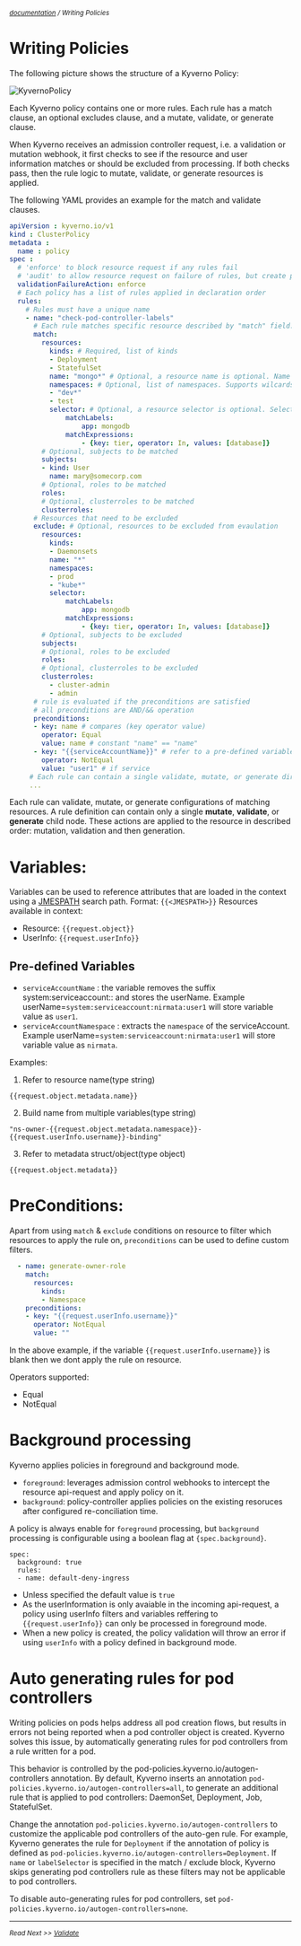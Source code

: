 <small>*[documentation](/README.md#documentation) / Writing Policies*</small>

# Writing Policies

The following picture shows the structure of a Kyverno Policy:

![KyvernoPolicy](images/Kyverno-Policy-Structure.png)

Each Kyverno policy contains one or more rules. Each rule has a match clause, an optional excludes clause, and a mutate, validate, or generate clause.

When Kyverno receives an admission controller request, i.e. a validation or mutation webhook, it first checks to see if the resource and user information matches or should be excluded from processing. If both checks pass, then the rule logic to mutate, validate, or generate resources is applied.

The following YAML provides an example for the match and validate clauses.

````yaml
apiVersion : kyverno.io/v1
kind : ClusterPolicy
metadata :
  name : policy
spec :
  # 'enforce' to block resource request if any rules fail
  # 'audit' to allow resource request on failure of rules, but create policy violations to report them
  validationFailureAction: enforce
  # Each policy has a list of rules applied in declaration order
  rules:
    # Rules must have a unique name
    - name: "check-pod-controller-labels"      
      # Each rule matches specific resource described by "match" field.
      match:
        resources:
          kinds: # Required, list of kinds
          - Deployment
          - StatefulSet
          name: "mongo*" # Optional, a resource name is optional. Name supports wildcards * and ?
          namespaces: # Optional, list of namespaces. Supports wilcards * and ?
          - "dev*"
          - test
          selector: # Optional, a resource selector is optional. Selector values support wildcards * and ?
              matchLabels:
                  app: mongodb
              matchExpressions:
                  - {key: tier, operator: In, values: [database]}
        # Optional, subjects to be matched
        subjects:
        - kind: User
          name: mary@somecorp.com
        # Optional, roles to be matched
        roles:
        # Optional, clusterroles to be matched
        clusterroles:
      # Resources that need to be excluded
      exclude: # Optional, resources to be excluded from evaulation
        resources:
          kinds:
          - Daemonsets
          name: "*"
          namespaces:
          - prod
          - "kube*"
          selector:
              matchLabels:
                  app: mongodb
              matchExpressions:
                  - {key: tier, operator: In, values: [database]}
        # Optional, subjects to be excluded
        subjects:
        # Optional, roles to be excluded
        roles:
        # Optional, clusterroles to be excluded
        clusterroles:
          - cluster-admin
          - admin
      # rule is evaluated if the preconditions are satisfied
      # all preconditions are AND/&& operation
      preconditions:
      - key: name # compares (key operator value) 
        operator: Equal
        value: name # constant "name" == "name"
      - key: "{{serviceAccountName}}" # refer to a pre-defined variable serviceAccountName
        operator: NotEqual
        value: "user1" # if service 
     # Each rule can contain a single validate, mutate, or generate directive
     ...
````

Each rule can validate, mutate, or generate configurations of matching resources. A rule definition can contain only a single **mutate**, **validate**, or **generate** child node. These actions are applied to the resource in described order: mutation, validation and then generation.

# Variables:
Variables can be used to reference attributes that are loaded in the context using a [JMESPATH](http://jmespath.org/) search path.
Format: `{{<JMESPATH>}}`
Resources available in context:
- Resource: `{{request.object}}`
- UserInfo: `{{request.userInfo}}`

## Pre-defined Variables
- `serviceAccountName` : the variable removes the suffix system:serviceaccount:<namespace>: and stores the userName. 
Example  userName=`system:serviceaccount:nirmata:user1` will store variable value as `user1`.
- `serviceAccountNamespace` : extracts the `namespace` of the serviceAccount. 
Example  userName=`system:serviceaccount:nirmata:user1` will store variable value as `nirmata`.

Examples:

1. Refer to resource name(type string)

`{{request.object.metadata.name}}`

2. Build name from multiple variables(type string)

`"ns-owner-{{request.object.metadata.namespace}}-{{request.userInfo.username}}-binding"`

3. Refer to metadata struct/object(type object)

`{{request.object.metadata}}`

# PreConditions:
Apart from using `match` & `exclude` conditions on resource to filter which resources to apply the rule on, `preconditions` can be used to define custom filters.
```yaml
  - name: generate-owner-role
    match:
      resources:
        kinds:
        - Namespace
    preconditions:
    - key: "{{request.userInfo.username}}"
      operator: NotEqual
      value: ""
```
In the above example, if the variable `{{request.userInfo.username}}` is blank then we dont apply the rule on resource.

Operators supported:
- Equal
- NotEqual

# Background processing
Kyverno applies policies in foreground and background mode.
- `foreground`: leverages admission control webhooks to intercept the resource api-request and apply policy on it.
- `background`: policy-controller applies policies on the existing resoruces after configured re-conciliation time.

A policy is always enable for `foreground` processing, but `background` processing is configurable using a boolean flag at `{spec.background}`.

```
spec:
  background: true
  rules:
  - name: default-deny-ingress
```
- Unless specified the default value is `true`
- As the userInformation is only avaiable in the incoming api-request, a policy using userInfo filters and variables reffering to `{{request.userInfo}}` can only be processed in foreground mode.
- When a new policy is created, the policy validation will throw an error if using `userInfo` with a policy defined in background mode.


# Auto generating rules for pod controllers
Writing policies on pods helps address all pod creation flows, but results in errors not being reported when a pod controller object is created. Kyverno solves this issue, by automatically generating rules for pod controllers from a rule written for a pod. 

This behavior is controlled by the  pod-policies.kyverno.io/autogen-controllers annotation. By default, Kyverno inserts an annotation `pod-policies.kyverno.io/autogen-controllers=all`, to generate an additional rule that is applied to pod controllers: DaemonSet, Deployment, Job, StatefulSet.
 
Change the annotation `pod-policies.kyverno.io/autogen-controllers` to customize the applicable pod controllers of the auto-gen rule. For example, Kyverno generates the rule for `Deployment` if the annotation of policy is defined as `pod-policies.kyverno.io/autogen-controllers=Deployment`. If `name` or `labelSelector` is specified in the match / exclude block, Kyverno skips generating pod controllers rule as these filters may not be applicable to pod controllers.
 
To disable auto-generating rules for pod controllers, set `pod-policies.kyverno.io/autogen-controllers=none`.

---
<small>*Read Next >> [Validate](/documentation/writing-policies-validate.md)*</small>
